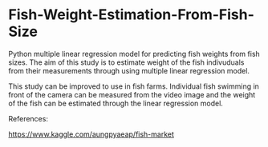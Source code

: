 # Fish-Weight-Estimation-From-Fish-Size
Python multiple linear regression model for predicting fish weights from fish sizes.
The aim of this study is to estimate weight of the fish indivuduals from their measurements through using multiple linear regression model.

This study can be improved to use in fish farms. Individual fish swimming in front of the camera can be measured from the video image and the weight of the fish can be estimated through the linear regression model.

References:

https://www.kaggle.com/aungpyaeap/fish-market
